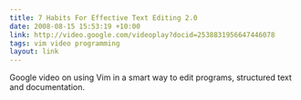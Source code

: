 ```yaml
---
title: 7 Habits For Effective Text Editing 2.0
date: 2008-08-15 15:53:19 +10:00
link: http://video.google.com/videoplay?docid=2538831956647446078
tags: vim video programming
layout: link
---
```

Google video on using Vim in a smart way to edit programs, structured text and documentation.
